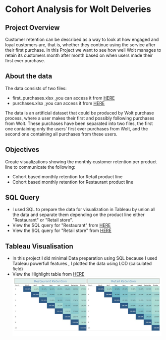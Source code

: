 # Cohort Analysis for Wolt Delveries 

## Project Overview 

Customer retention can be described as a way to look at how engaged and loyal customers are, that is, whether they continue using the service after their first purchase.
In this Project we want to see how well Wolt manages to retain its customers month after month based on when users made their first ever purchase.

## About the data

The data consists of two files:

* first_purchases.xlsx ,you can access it from [HERE](https://github.com/omarov10001/Portfolio/blob/main/Tableau%20Wolt%20LOD/first_purchases.xlsx)
* purchases.xlsx ,you can access it from [HERE](https://github.com/omarov10001/Portfolio/blob/main/Tableau%20Wolt%20LOD/purchases.xlsx)

The data is an artificial dataset that could be produced by Wolt purchase process, where a user makes their first and possibly following purchases from Wolt.
These purchases have been separated into two files, the first one containing only the users’ first ever purchases from Wolt, and the second one containing all purchases
from these users.

## Objectives

Create visualizations showing the monthly customer retention per product line to communicate the following:

* Cohort based monthly retention for Retail product line
* Cohort based monthly retention for Restaurant product line

## SQL Query 

* I used SQL to prepare the data for visualization in Tableau by union all the data and separate them depending on the product line either "Restaurant" or "Retail store".
* View the SQL query for "Restaurant" from [HERE](https://github.com/omarov10001/Portfolio/blob/main/Tableau%20Wolt%20LOD/SQLQueryRest.sql)
* View the SQL query for "Retail store" from [HERE](https://github.com/omarov10001/Portfolio/blob/main/Tableau%20Wolt%20LOD/SQLQueryRetail.sql)

## Tableau Visualisation 

* In this project I did minimal Data preparation using SQL because I used Tableau powerfull features , I plotted the data using LOD (calculated field)
* View the Highlight table from [HERE](https://public.tableau.com/app/profile/omar.banat/viz/CustomerretentionT/Dashboard1)
![alttext](https://github.com/omarov10001/Portfolio/blob/main/Tableau%20Wolt%20LOD/Images/Table.JPG)
